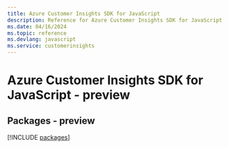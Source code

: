 ```yaml
---
title: Azure Customer Insights SDK for JavaScript
description: Reference for Azure Customer Insights SDK for JavaScript
ms.date: 04/16/2024
ms.topic: reference
ms.devlang: javascript
ms.service: customerinsights
---
```

# Azure Customer Insights SDK for JavaScript - preview
## Packages - preview
[!INCLUDE [packages](customer-insights-index.md)]